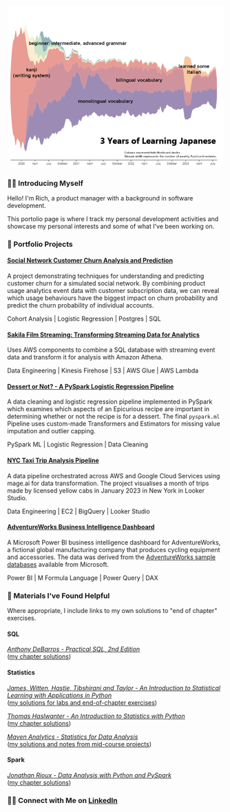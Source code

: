 <img src="./images/learning_japanese_streamgraph.png" alt="3 years of Japanese language flashcard reviews">

### 🙋‍♂️ Introducing Myself

Hello! I'm Rich, a product manager with a background in software development.

This portolio page is where I track my personal development activities and showcase my personal interests and some of what I've been working on.

### 🌱 Portfolio Projects

#### [Social Network Customer Churn Analysis and Prediction](https://github.com/richhuwtaylor/fighting-churn)

A project demonstrating techniques for understanding and predicting customer churn for a simulated social network. By combining product usage analytics event data with customer subscription data, we can reveal which usage behaviours have the biggest impact on churn probability and predict the churn probability of individual accounts.

Cohort Analysis | Logistic Regression | Postgres | SQL

#### [Sakila Film Streaming: Transforming Streaming Data for Analytics](https://github.com/richhuwtaylor/transforming-streaming-data-for-analytics)

Uses AWS components to combine a SQL database with streaming event data and transform it for analysis with Amazon Athena.

Data Engineering | Kinesis Firehose | S3 | AWS Glue | AWS Lambda

#### [Dessert or Not? - A PySpark Logistic Regression Pipeline](https://github.com/richhuwtaylor/dessert-or-not)

A data cleaning and logistic regression pipeline implemented in PySpark which examines which aspects of an Epicurious recipe are important in determining whether or not the recipe is for a dessert. The final `pyspark.ml` Pipeline uses custom-made Transformers and Estimators for missing value imputation and outlier capping.

PySpark ML | Logistic Regression | Data Cleaning

#### [NYC Taxi Trip Analysis Pipeline](https://github.com/richhuwtaylor/ny-taxi-analytics-pipeline)

A data pipeline orchestrated across AWS and Google Cloud Services using mage.ai for data transformation. The project visualises a month of trips made by licensed yellow cabs in January 2023 in New York in Looker Studio.

Data Engineering | EC2 | BigQuery | Looker Studio

#### [AdventureWorks Business Intelligence Dashboard](https://github.com/richhuwtaylor/adventure-works)

A Microsoft Power BI business intelligence dashboard for AdventureWorks, a fictional global manufacturing company that produces cycling equipment and accessories. The data was derived from the [AdventureWorks sample databases](https://learn.microsoft.com/en-us/sql/samples/adventureworks-install-configure?view=sql-server-ver16&tabs=ssms) available from Microsoft.

Power BI | M Formula Language | Power Query | DAX

### 📖 Materials I've Found Helpful

Where appropriate, I include links to my own solutions to "end of chapter" exercises.

#### SQL

_[Anthony DeBarros - Practical SQL, 2nd Edition](https://nostarch.com/practical-sql-2nd-edition)_ <br>
([my chapter solutions](https://github.com/richhuwtaylor/practical-sql))

#### Statistics

_[James, Witten, Hastie, Tibshirani and Taylor - An Introduction to Statistical Learning with Applications in Python](https://www.statlearning.com/)_<br>
([my solutions for labs and end-of-chapter exercises](https://github.com/richhuwtaylor/introduction-to-statistical-learning))

_[Thomas Haslwanter - An Introduction to Statistics with Python](https://link.springer.com/book/10.1007/978-3-030-97371-1)_<br>
([my chapter solutions](https://github.com/richhuwtaylor/statsintro_python))

_[Maven Analytics - Statistics for Data Analysis](https://mavenanalytics.io/course/statistics-for-data-analysis)_<br>
([my solutions and notes from mid-course projects](https://github.com/richhuwtaylor/statistics-for-data-analysis/tree/main))

#### Spark
_[Jonathan Rioux - Data Analysis with Python and PySpark](https://www.manning.com/books/data-analysis-with-python-and-pyspark)_<br>
([my chapter solutions](https://github.com/richhuwtaylor/analysis-with-python-and-pyspark))

### 👋🏻 Connect with Me on [LinkedIn](https://www.linkedin.com/in/richhuwtaylor/)
